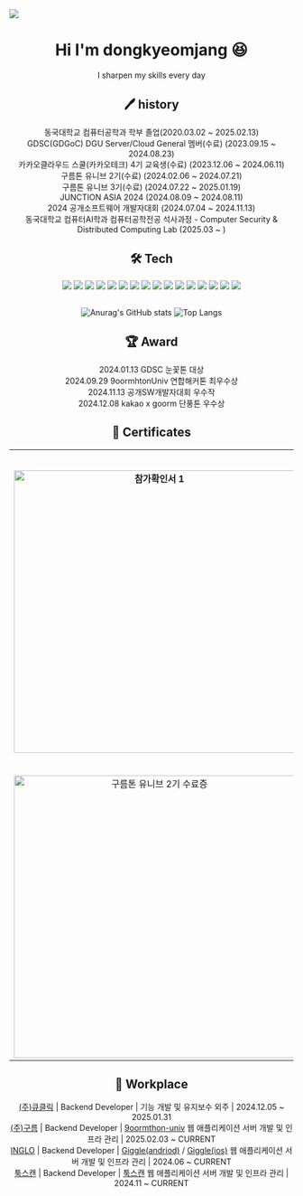 <div>
    <img src="https://capsule-render.vercel.app/api?type=waving&color=0:FFA500,100:FF4500&height=200&section=header&text=dongkyeomjang&fontSize=90" />
</div>
<div align="center">
<h1 style="text-align:center"> Hi I'm dongkyeomjang 😆</h1> I sharpen my skills every day

## 🖊️ history
동국대학교 컴퓨터공학과 학부 졸업(2020.03.02 ~ 2025.02.13)<br>
GDSC(GDGoC) DGU Server/Cloud General 멤버(수료) (2023.09.15 ~ 2024.08.23)<br>
카카오클라우드 스쿨(카카오테크) 4기 교육생(수료) (2023.12.06 ~ 2024.06.11)<br>
구름톤 유니브 2기(수료) (2024.02.06 ~ 2024.07.21)<br>
구름톤 유니브 3기(수료) (2024.07.22 ~ 2025.01.19)<br>
JUNCTION ASIA 2024 (2024.08.09 ~ 2024.08.11)<br>
2024 공개소프트웨어 개발자대회 (2024.07.04 ~ 2024.11.13)<br>
동국대학교 컴퓨터AI학과 컴퓨터공학전공 석사과정 - Computer Security & Distributed Computing Lab (2025.03 ~ )

## 🛠️ Tech
<img src="https://img.shields.io/badge/Django-092E20?style=for-the-badge&logo=django&logoColor=white"/>
<img src="https://img.shields.io/badge/Spring-6DB33F?style=for-the-badge&logo=Spring&logoColor=white"/>
<img src="https://img.shields.io/badge/ORACLE-F80000?style=for-the-badge&logo=oracle&logoColor=white"/>
<img src="https://img.shields.io/badge/MySQL-4479A1?style=for-the-badge&logo=MySQL&logoColor=white"/>
<img src="https://img.shields.io/badge/MariaDB-003545?style=for-the-badge&logo=mariaDB&logoColor=white"/>
<img src="https://img.shields.io/badge/java-007396?style=for-the-badge&logo=java&logoColor=white"/>
<img src="https://img.shields.io/badge/C++-00599C?style=for-the-badge&logo=C++&logoColor=white"/>
<img src="https://img.shields.io/badge/Python-3776AB?style=for-the-badge&logo=Python&logoColor=white"/> 
<img src="https://img.shields.io/badge/amazonaws-232F3E?style=for-the-badge&logo=amazonaws&logoColor=white"/>
<img src="https://img.shields.io/badge/amazonec2-FF9900?style=for-the-badge&logo=amazonec2&logoColor=white"/>
<img src="https://img.shields.io/badge/amazonrds-527FFF?style=for-the-badge&logo=amazonrds&logoColor=white"/>
<img src="https://img.shields.io/badge/-Amazon EKS-FF9900?style=for-the-badge&logo=amazoneks&logoColor=white"/>
<img src="https://img.shields.io/badge/googlecloud-4285F4?style=for-the-badge&logo=googlecloud&logoColor=white"/>
<img src="https://img.shields.io/badge/googlecloudstorage-AECBFA?style=for-the-badge&logo=googlecloudstorage&logoColor=white"/>
<img src="https://img.shields.io/badge/Express-000000?style=for-the-badge&logo=Express&logoColor=white"/>
<img src="https://img.shields.io/badge/nest.js-E0234E?style=for-the-badge&logo=nestjs&logoColor=white"/>



##
![Anurag's GitHub stats](https://github-readme-stats.vercel.app/api?username=dongkyeomjang&show_icons=true&theme=dracula)
![Top Langs](https://github-readme-stats.vercel.app/api/top-langs/?username=dongkyeomjang&layout=compact&theme=dracula)


## 🏆 Award
<div align="center">
2024.01.13 GDSC 눈꽃톤 대상<br>
2024.09.29 9oormhtonUniv 연합해커톤 최우수상<br>
2024.11.13 공개SW개발자대회 우수작<br>
2024.12.08 kakao x goorm 단풍톤 우수상

## 📄 Certificates

<div align="center">
  <table>
    <tr>
      <td colspan="4" align="center"><b style="font-size: 1.2em;">수상/참가확인서</b></td>
    </tr>
    <tr>
      <td align="center"><b sytle="font-size:1.2em;"><img src="https://github.com/dongkyeomjang/dongkyeomjang/assets/86873281/2a67f295-762a-4a89-8cfa-e4f8b4ec312b" alt="참가확인서 1" width="500"></td>
      <td align="center"><b sytle="font-size:1.2em;"><img src="https://github.com/dongkyeomjang/dongkyeomjang/assets/86873281/93d31bb9-47a5-471c-b40c-06208dec7754" alt="참가확인서 2" width="500"></td>
      <td align="center"><b sytle="font-size:1.2em;"><img src="https://github.com/user-attachments/assets/046f0eb3-39a9-4b86-b7be-0fce485a517b" alt="참가확인서 3" width="500"></td>
      <td align="center"><b sytle="font-size:1.2em;"><img src="https://github.com/user-attachments/assets/2dddef89-7e05-4368-baa1-273af287ae6c" alt="단풍톤 우수상" width="500"></td>
    <tr>
      <td colspan="4" align="center"><b style="font-size: 1.2em;">수료증</b></td>
    </tr>
    <tr>
      <td align="center"><img src="https://github.com/dongkyeomjang/dongkyeomjang/assets/86873281/35a44701-f94b-4b97-91bb-fe433c677687" alt="구름톤 유니브 2기 수료증" width="500"></td>
      <td align="center"><img src="https://github.com/dongkyeomjang/dongkyeomjang/assets/86873281/bbbdad6d-970d-4c9a-bd69-79ad910d7ce7" alt="카카오클라우드 스쿨 4기 수료증" width="300"></td>
      <td align="center"><img src="https://github.com/user-attachments/assets/d384d1ec-244d-40bd-bce6-c7d317ad238d" alt="GDSC 1기 수료증" width="500"></td>
      <td align="center"><img src="https://github.com/user-attachments/assets/57a7b123-6a4c-4f26-9a98-80c69b58b667" alt="구름톤유니브 3기 수료증" width="500"></td>
    </tr>
  </table>
</div>


## 🏡 Workplace
[(주)큐클릭](https://www.qclick.com/) | Backend Developer | 기능 개발 및 유지보수 외주 | 2024.12.05 ~ 2025.01.31<br>
[(주)구름](https://www.goorm.io/) | Backend Developer | [9oormthon-univ](https://9oormthon.university/) 웹 애플리케이션 서버 개발 및 인프라 관리 | 2025.02.03 ~ CURRENT<br>
[INGLO](https://teaminglo.framer.website/) | Backend Developer | [Giggle(andriod)](https://play.google.com/store/apps/details?id=com.teaminglo236.Giggle&hl=ko) / [Giggle(ios)](https://apps.apple.com/kr/app/giggle/id6738636373) 웹 애플리케이션 서버 개발 및 인프라 관리 | 2024.06 ~ CURRENT<br>
[툭스캔](https://www.tookscan.com/) | Backend Developer | [툭스캔](https://www.tookscan.com) 웹 애플리케이션 서버 개발 및 인프라 관리 | 2024.11 ~ CURRENT
